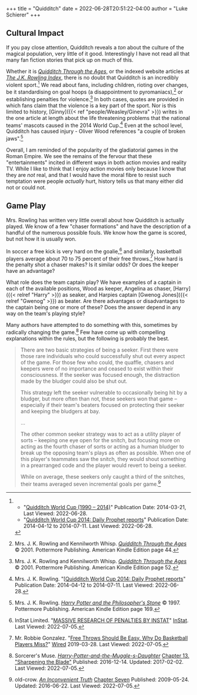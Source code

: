 +++
title = "Quidditch"
date = 2022-06-28T20:51:22-04:00
author = "Luke Schierer"
+++

## Cultural Impact

If you pay close attention, Quidditch reveals a *ton* about the culture of the
magical population, very little of it good.  Interestingly I have not read all
that many fan fiction stories that pick up on much of this.

Whether it is _[Quidditch Through the
Ages](https://www.goodreads.com/book/show/111450.Quidditch_Through_the_Ages)_,
or the indexed website articles at _[The J.K. Rowling
Index](https://www.rowlingindex.org/)_, there is no doubt that Quidditch is an
incredibly violent sport.[^220628-6]  We read about fans, including children,
rioting over changes, be it standardising on goal hoops (a disappointment to
pyromaniacs),[^220628-7] or establishing penalties for violence.[^220628-8]  In
both cases, quotes are provided in which fans claim that the violence is a key
part of the sport.  Nor is this limited to history, [Ginny]({{< ref "people/Weasley/Ginevra" >}}) 
writes in the one article at length about the life threatening problems that
the national teams' mascots caused in the 2014 World Cup.[^220628-9]  Even at
the school level, Quidditch has caused injury - Oliver Wood references "a
couple of broken jaws".[^220628-10]  

Overall, I am reminded of the popularity of the gladiatorial games in the Roman
Empire.  We see the remains of the fervour that these "entertainments" incited
in different ways in both action movies and reality TV.  While I like to think
that I enjoy action movies only because I know that they are *not* real, and
that I would have the moral fibre to resist such temptation were people
*actually* hurt, history tells us that many either did not or could not.

[^220628-10]: Mrs. J. K. Rowling.
   _[Harry Potter and the Philosopher's Stone](https://www.goodreads.com/book/show/3.Harry_Potter_and_the_Sorcerer_s_Stone)_
   © 1997. Pottermore Publishing. American Kindle Edition page 169.

[^220628-9]: Mrs. J. K. Rowling.
   "[[Quidditch World Cup 2014: Daily Prophet reports](https://www.rowlingindex.org/work/pmqwcdpr/)"
   Publication Date: 2014-04-12 to 2014-07-11.  Last Viewed: 2022-06-28.

[^220628-8]: Mrs. J. K. Rowling and Kennilworth Whisp.
    _[Quidditch Through the Ages](https://www.goodreads.com/book/show/111450.Quidditch_Through_the_Ages)_
    © 2001. Pottermore Publishing. American Kindle Edition page 52.

[^220628-7]: Mrs. J. K. Rowling and Kennilworth Whisp.
    _[Quidditch Through the Ages](https://www.goodreads.com/book/show/111450.Quidditch_Through_the_Ages)_
    © 2001. Pottermore Publishing. American Kindle Edition page 44.

[^220628-6]: 
    * "[Quidditch World Cup (1990 – 2014)](https://www.rowlingindex.org/work/pmq9014/)"
      Publication Date: 2014-03-21, Last Viewed: 2022-06-28.
    * "[Quidditch World Cup 2014: Daily Prophet reports](https://www.rowlingindex.org/work/pmqwcdpr/)"
      Publication Date: 2014-04-12 to 2014-07-11.  Last Viewed: 2022-06-28.

## Game Play

Mrs. Rowling has written very little overall about how Quidditch is actually
played.  We know of a few "chaser formations" and have the description of a
handful of the numerous possible fouls.   We know how the game is scored, but
not how it is usually won.

In soccer a free kick is very hard on the goalie,[^220705-2] and similarly,
basketball players average about 70 to 75 percent of their free
throws.[^220705-1]  How hard is the penalty shot a chaser makes? Is it similar
odds? Or does the keeper have an advantage? 

What role does the team captain play?  We have examples of a captain in each of
the available positions, Wood as keeper, Angelina as chaser, [Harry]({{< relref
"Harry" >}}) as seaker, and Harpies captain [Gwenog Jones]({{< relref "Gwenog" >}}) 
as beater.  Are there advantages or disadvantages to the captain being one or
more of these? Does the answer depend in any way on the team's playing style? 

Many authors have attempted to do something with this, sometimes by radically
changing the game.[^220705-3]  Few have come up with compelling explanations
within the rules, but the following is probably the best. 

> There are two basic strategies of being a seeker. First there were those rare
> individuals who could successfully shut out every aspect of the game. For
> those few who could, the quaffle, chasers and keepers were of no importance
> and ceased to exist within their consciousness. If the seeker was focused
> enough, the distraction made by the bludger could also be shut
> out.
> 
> This strategy left the seeker vulnerable to occasionally being hit by a
> bludger, but more often than not, these seekers won that game – especially if
> their team's beaters focused on protecting their seeker and keeping the
> bludgers at bay.
> 
> …
> 
> The other common seeker strategy was to act as a utility player of sorts –
> keeping one eye open for the snitch, but focusing more on acting as the
> fourth chaser of sorts or acting as a human bludger to break up the opposing
> team's plays as often as possible. When one of this player's teammates saw
> the snitch, they would shout something in a prearranged code and the player
> would revert to being a seeker.
> 
> While on average, these seekers only caught a third of the snitches, their
> teams averaged seven incremental goals per game.[^220705-4]

[^220705-1]: Mr. Robbie Gonzalez. "[Free Throws Should Be Easy. Why Do Basketball Players Miss?](https://www.wired.com/story/almost-impossible-free-throws/)" [Wired](https://www.wired.com/) 2019-03-28. Last Viewed: 2022-07-05. 

[^220705-2]: InStat Limited. "[MASSIVE RESEARCH OF PENALTIES BY INSTAT](https://instatsport.com/football/article/penalty_research)" [InStat](https://instatsport.com). Last Viewed: 2022-07-05. 

[^220705-3]: Sorcerer's Muse. _[Harry-Potter-and-the-Muggle-s-Daughter](https://www.fanfiction.net/s/12273541)_ 
    [Chapter 13. "Sharpening the Blade"](https://www.fanfiction.net/s/12273541/13/Harry-Potter-and-the-Muggle-s-Daughter) 
    Published: 2016-12-14. Updated: 2017-02-02. Last Viewed: 2022-07-05.

[^220705-4]: old-crow. _[An Inconvenient Truth](https://www.fanfiction.net/s/5084287)_
    [Chapter Seven](https://www.fanfiction.net/s/5084287/7/An-Inconvenient-Truth)
    Published: 2009-05-24. Updated: 2016-06-22. Last Viewed: 2022-07-05.

